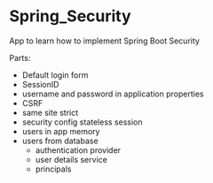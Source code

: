 # Spring_Security

App to learn how to implement Spring Boot Security

Parts:
- Default login form
- SessionID
- username and password in application properties
- CSRF
- same site strict
- security config stateless session
- users in app memory
- users from database
  - authentication provider
  - user details service
  - principals